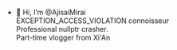 - 👋 Hi, I’m @AjisaiMirai
<br/>EXCEPTION_ACCESS_VIOLATION connoisseur
<br/>Professional nullptr crasher.
<br/>Part-time vlogger from Xi'An
